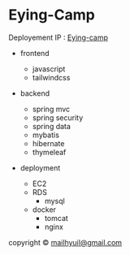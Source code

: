 # Eying-Camp

Deployement IP : [Eying-camp](https://3.34.191.96)

- frontend
  - javascript
  - tailwindcss

- backend
  - spring mvc
  - spring security
  - spring data
  - mybatis
  - hibernate
  - thymeleaf
  
- deployment
  - EC2
  - RDS
    - mysql
  - docker
    - tomcat
    - nginx
  
copyright &copy; mailhyuil@gmail.com
